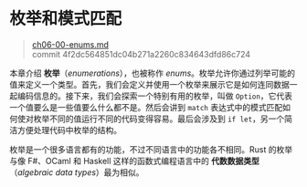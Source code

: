 # 枚举和模式匹配

> [ch06-00-enums.md](https://github.com/rust-lang/book/blob/master/second-edition/src/ch06-00-enums.md)
> <br>
> commit 4f2dc564851dc04b271a2260c834643dfd86c724

本章介绍 **枚举**（*enumerations*），也被称作 *enums*。枚举允许你通过列举可能的值来定义一个类型。首先，我们会定义并使用一个枚举来展示它是如何连同数据一起编码信息的。接下来，我们会探索一个特别有用的枚举，叫做 `Option`，它代表一个值要么是一些值要么什么都不是。然后会讲到 `match` 表达式中的模式匹配如何使对枚举不同的值运行不同的代码变得容易。最后会涉及到 `if let`，另一个简洁方便处理代码中枚举的结构。

枚举是一个很多语言都有的功能，不过不同语言中的功能各不相同。Rust 的枚举与像 F#、OCaml 和 Haskell 这样的函数式编程语言中的 **代数数据类型**（*algebraic data types*）最为相似。